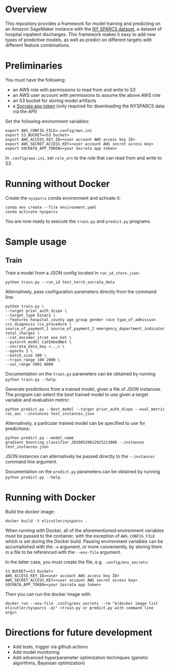 # Overview

This repository provides a framework for model training and predicting on an Amazon SageMaker instance with the [NY SPARCS dataset](https://health.data.ny.gov/Health/Hospital-Inpatient-Discharges-SPARCS-De-Identified/q6hk-esrj/), a dataset of hospital inpatient discharges. This framework makes it easy to add new types of predictive models, as well as predict on different targets with different feature combinations. 

# Preliminaries

You must have the following:
* an AWS role with permissions to read from and write to S3
* an AWS user account with permissions to assume the above AWS role
* an S3 bucket for storing model artifacts
* a [Socrata app token](https://opendata.socrata.com/profile/edit/developer_settings) (only required for downloading the NYSPARCS data via the API)

Set the following environment variables:
```
export AWS_CONFIG_FILE=.config/aws.ini
export S3_BUCKET=<S3 bucket>
export AWS_ACCESS_KEY_ID=<user account AWS access key ID>
export AWS_SECRET_ACCESS_KEY=<user account AWS secret access key>
export SOCRATA_APP_TOKEN=<your Socrata app token>
```
In `.config/aws.ini`, set `role_arn` to the role that can read from and write to S3.

# Running without Docker

Create the `nysparcs` conda environment and activate it:
```
conda env create --file environment.yaml
conda activate nysparcs
```

You are now ready to execute the `train.py` and `predict.py` programs.

# Sample usage

## Train

Train a model from a JSON config located in `run_id_store.json`:
```
python train.py --run_id test_torch_socrata_data
```
Alternatively, pass configuration parameters directly from the command line:
```
python train.py \
--target prior_auth_dispo \
--target_type binary \
--features hospital_county age_group gender race type_of_admission ccs_diagnosis ccs_procedure \
source_of_payment_1 source_of_payment_2 emergency_department_indicator total_charges \
--cat_encoder_strat one_hot \
--pytorch_model CatEmbedNet \
--socrata_data_key <...> \
--epochs 1 \
--batch_size 100 \
--train_range 100 2000 \
--val_range 5001 6000
```
Documentation on the `train.py` parameters can be obtained by running `python train.py --help`.

Generate predictions from a trained model, given a file of JSON instances. The program can select the best trained model to use given a target variable and evaluation metric:
```
python predict.py --best_model --target prior_auth_dispo --eval_metric roc_auc --instances test_instances.json
```
Alternatively, a particular trained model can be specified to use for predictions:
```
python predict.py --model_name gradient_boosting_classifier_20200529012925213000 --instances test_instances.json
```
JSON instances can alternatively be passed directly to the `--instances` command line argument.

Documentation on the `predict.py` parameters can be obtained by running `python predict.py --help`.

# Running with Docker

Build the docker image:  
```
docker build -t elicutler/nysparcs .
```  

When running with Docker, all of the aforementioned environment variables must be passed to the container, with the exception of `AWS_CONFIG_FILE` which is set during the Docker build. Passing environment variables can be accomplished with the `-e` argument, or more conveniently, by storing them in a file to be referenced with the `--env-file` argument.

In the latter case, you must create the file, e.g. `.config/env_secrets`:
```
S3_BUCKET=<S3 bucket>
AWS_ACCESS_KEY_ID=<user account AWS access key ID>
AWS_SECRET_ACCESS_KEY=<user account AWS secret access key>
SOCRATA_APP_TOKEN=<your Socrata app token>
```

Then you can run the docker image with: 
```
docker run --env-file .config/env_secrets --rm "$(docker image list elicutler/nysparcs -q)" <train.py or predict.py with command line args>
```

# Directions for future development
* Add tests, trigger via github actions
* Add model monitoring
* Add advanced hyperparameter optimization techniques (genetic algorithms, Bayesian optimization)
